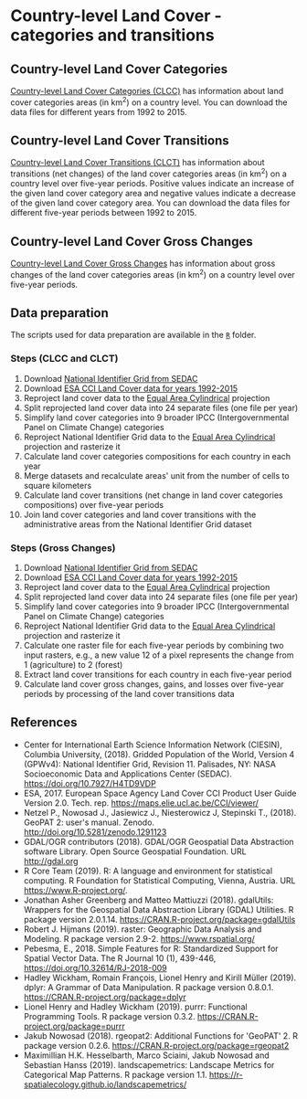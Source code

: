 # Country-level Land Cover - categories and transitions

## Country-level Land Cover Categories

[Country-level Land Cover Categories (CLCC)](https://cl-land-cover.netlify.com/clcc) has information about land cover categories areas (in km<sup>2</sup>) on a country level.
You can download the data files for different years from 1992 to 2015. 

## Country-level Land Cover Transitions

[Country-level Land Cover Transitions (CLCT)](https://cl-land-cover.netlify.com/clct) has information about transitions (net changes) of the land cover categories areas (in km<sup>2</sup>) on a country level over five-year periods.
Positive values indicate an increase of the given land cover category area and negative values indicate a decrease of the given land cover category area.
You can download the data files for different five-year periods between 1992 to 2015. 

## Country-level Land Cover Gross Changes

[Country-level Land Cover Gross Changes](https://cl-land-cover.netlify.com/clcgc) has information about gross changes of the land cover categories areas (in km<sup>2</sup>) on a country level over five-year periods.

## Data preparation

The scripts used for data preparation are available in the [`R`](R) folder.

### Steps (CLCC and CLCT)

1. Download [National Identifier Grid from SEDAC](https://sedac.ciesin.columbia.edu/data/set/gpw-v4-national-identifier-grid-rev11)
1. Download [ESA CCI Land Cover data for years 1992-2015](https://maps.elie.ucl.ac.be/CCI/viewer/)
1. Reproject land cover data to the [Equal Area Cylindrical](https://proj4.org/operations/projections/cea.html) projection
1. Split reprojected land cover data into 24 separate files (one file per year)
1. Simplify land cover categories into 9 broader IPCC (Intergovernmental Panel on Climate Change) categories
1. Reproject National Identifier Grid data to the [Equal Area Cylindrical](https://proj4.org/operations/projections/cea.html) projection and rasterize it
1. Calculate land cover categories compositions for each country in each year
1. Merge datasets and recalculate areas' unit from the number of cells to square kilometers
1. Calculate land cover transitions (net change in land cover categories compositions) over five-year periods
1. Join land cover categories and land cover transitions with the administrative areas from the National Identifier Grid dataset

### Steps (Gross Changes)

1. Download [National Identifier Grid from SEDAC](https://sedac.ciesin.columbia.edu/data/set/gpw-v4-national-identifier-grid-rev11)
1. Download [ESA CCI Land Cover data for years 1992-2015](https://maps.elie.ucl.ac.be/CCI/viewer/)
1. Reproject land cover data to the [Equal Area Cylindrical](https://proj4.org/operations/projections/cea.html) projection
1. Split reprojected land cover data into 24 separate files (one file per year)
1. Simplify land cover categories into 9 broader IPCC (Intergovernmental Panel on Climate Change) categories
1. Reproject National Identifier Grid data to the [Equal Area Cylindrical](https://proj4.org/operations/projections/cea.html) projection and rasterize it
1. Calculate one raster file for each five-year periods by combining two input rasters, e.g., a new value 12 of a pixel represents the change from 1 (agriculture) to 2 (forest)
1. Extract land cover transitions for each country in each five-year period
1. Calculate land cover gross changes, gains, and losses over five-year periods by processing of the land cover transitions data

## References

- Center for International Earth Science Information Network (CIESIN), Columbia University, (2018). Gridded Population of the World, Version 4 (GPWv4): National Identifier Grid, Revision 11. Palisades, NY: NASA Socioeconomic Data and Applications Center (SEDAC). https://doi.org/10.7927/H4TD9VDP
- ESA, 2017. European Space Agency Land Cover CCI Product User Guide Version 2.0. Tech. rep. https://maps.elie.ucl.ac.be/CCI/viewer/
- Netzel P., Nowosad J., Jasiewicz J., Niesterowicz J, Stepinski T., (2018). GeoPAT 2: user's manual. Zenodo. http://doi.org/10.5281/zenodo.1291123
- GDAL/OGR contributors (2018). GDAL/OGR Geospatial Data Abstraction software Library. Open Source Geospatial Foundation. URL http://gdal.org
- R Core Team (2019). R: A language and environment for statistical computing. R Foundation for Statistical Computing, Vienna, Austria. URL https://www.R-project.org/.
- Jonathan Asher Greenberg and Matteo Mattiuzzi (2018). gdalUtils: Wrappers for the Geospatial Data Abstraction Library (GDAL) Utilities. R package version 2.0.1.14. https://CRAN.R-project.org/package=gdalUtils
- Robert J. Hijmans (2019). raster: Geographic Data Analysis and Modeling. R package version 2.9-2. https://www.rspatial.org/
- Pebesma, E., 2018. Simple Features for R: Standardized Support for Spatial Vector Data. The R Journal 10 (1), 439-446, https://doi.org/10.32614/RJ-2018-009
- Hadley Wickham, Romain François, Lionel Henry and Kirill Müller (2019). dplyr: A Grammar of Data Manipulation. R package version 0.8.0.1. https://CRAN.R-project.org/package=dplyr
- Lionel Henry and Hadley Wickham (2019). purrr: Functional Programming Tools. R package version 0.3.2. https://CRAN.R-project.org/package=purrr
- Jakub Nowosad (2018). rgeopat2: Additional Functions for 'GeoPAT' 2. R package version 0.2.6.  https://CRAN.R-project.org/package=rgeopat2
- Maximillian H.K. Hesselbarth, Marco Sciaini, Jakub Nowosad and Sebastian Hanss (2019). landscapemetrics: Landscape Metrics for Categorical Map Patterns. R package version 1.1. https://r-spatialecology.github.io/landscapemetrics/